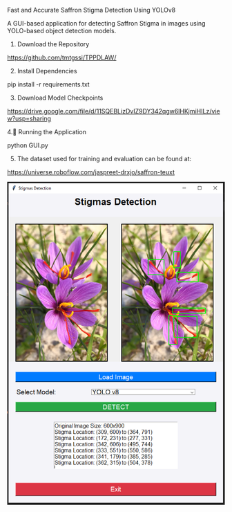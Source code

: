 Fast and Accurate Saffron Stigma Detection Using YOLOv8

A GUI-based application for detecting  Saffron Stigma in images using YOLO-based object detection models.

1. Download the Repository
   
https://github.com/tmtgssi/TPPDLAW/

2. Install Dependencies
   
pip install -r requirements.txt

3. Download Model Checkpoints
   
https://drive.google.com/file/d/11SQEBLizDvIZ9DY342qgw6lHKjmiHILz/view?usp=sharing

4.🚀 Running the Application

python GUI.py

5. The dataset used for training and evaluation can be found at:
   
https://universe.roboflow.com/jaspreet-drxjo/saffron-teuxt

![App Screenshot](app.png)
